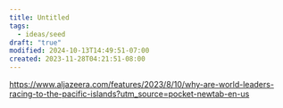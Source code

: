 ```yaml
---
title: Untitled
tags:
  - ideas/seed
draft: "true"
modified: 2024-10-13T14:49:51-07:00
created: 2023-11-28T04:21:51-08:00
---
```


https://www.aljazeera.com/features/2023/8/10/why-are-world-leaders-racing-to-the-pacific-islands?utm_source=pocket-newtab-en-us